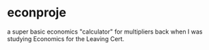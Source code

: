 # econproje
a super basic economics "calculator" for multipliers back when I was studying Economics for the Leaving Cert.
